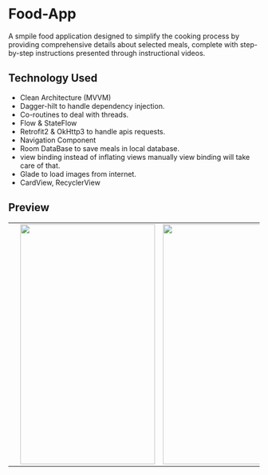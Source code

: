 # Food-App
A smpile food application designed to simplify the cooking process by providing comprehensive details about selected meals, complete with step-by-step instructions presented through instructional videos.

## Technology Used
- Clean Architecture (MVVM) 
- Dagger-hilt to handle dependency injection.
- Co-routines to deal with threads.
- Flow & StateFlow
- Retrofit2 & OkHttp3 to handle apis requests.
- Navigation Component
- Room DataBase to save meals in local database.
- view binding instead of inflating views manually view binding will take care of that.
- Glade to load images from internet.
- CardView, RecyclerView

## Preview
<table>
  <tr> 
    
   <td><imag src="https://github.com/Ahmed-Srhan/Food-App/assets/106891451/35b450c4-42ce-4e17-abd0-1901cdd2b416" width=270 heigh=480></td>
    <td><img src="https://github.com/Ahmed-Srhan/Food-App/assets/106891451/62f0d888-311b-454e-b46d-2940a057eca4" width=270 height=480></td>
    <td><img src="https://github.com/Ahmed-Srhan/Food-App/assets/106891451/2d518a99-c705-4ada-92cf-f5f16e218f32" width=270 height=480></td>
    <td><img src="https://github.com/Ahmed-Srhan/Food-App/assets/106891451/62004fab-64e7-47cd-b63b-c63aba3dfad9" width=270 height=480></td>
   </tr>
 </table>
 

